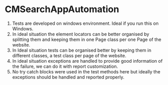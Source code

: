 # CMSearchAppAutomation

1. Tests are developed on windows environment. Ideal if you run this on Windows.
2. In ideal situation the element locators can be better organised by splitting them and keeping them in one Page class per one Page of the website.
3. In Ideal situation tests can be organised better by keeping them in different classes, a test class per page of the website.
4. In ideal situation exceptions are handled to provide good information of the failure, we can do it with report customization. 
5. No try catch blocks were used in the test methods here but ideally the exceptions should be handled and reported properly.
